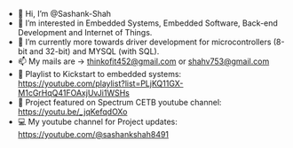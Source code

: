 - 👋 Hi, I’m @Sashank-Shah
- 👀 I’m interested in Embedded Systems, Embedded Software, Back-end Development and Internet of Things. 
- 🌱 I’m currently more towards driver development for microcontrollers (8-bit and 32-bit) and MYSQL (with SQL).
- 📫 My mails are -> thinkofit452@gmail.com or shahv753@gmail.com
- 🔔 Playlist to Kickstart to embedded systems: https://youtube.com/playlist?list=PLjKQ11GX-M1cGrHqQ41FOAxjUvJi1WSHs
- 👀 Project featured on Spectrum CETB youtube channel: https://youtu.be/_jqKefqdOXo
- 💻 My youtube channel for Project updates: https://youtube.com/@sashankshah8491

<!---
Sashank-Shah/Sashank-Shah is a ✨ special ✨ repository because its `README.md` (this file) appears on your GitHub profile.
You can click the Preview link to take a look at your changes.
--->
